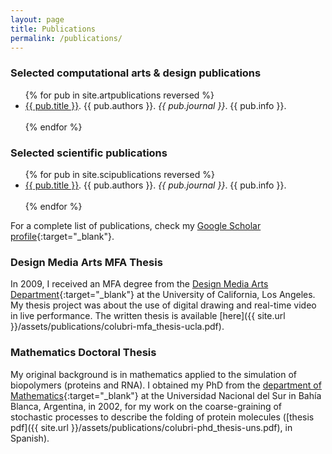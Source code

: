 ```yaml
---
layout: page
title: Publications
permalink: /publications/
---
```


### Selected computational arts & design publications

<ul>
{% for pub in site.artpublications reversed %}
  <li><a href="{{ pub.url | prepend: site.baseurl }}.html">{{ pub.title }}</a>. {{ pub.authors }}.
  <i>{{ pub.journal }}</i>. {{ pub.info }}.</li><br>
{% endfor %}    
</ul>


### Selected scientific publications

<ul>
{% for pub in site.scipublications reversed %}
  <li><a href="{{ pub.url | prepend: site.baseurl }}.html">{{ pub.title }}</a>. {{ pub.authors }}.
  <i>{{ pub.journal }}</i>. {{ pub.info }}.</li><br>
{% endfor %}    
</ul>

For a complete list of publications, check my [Google Scholar profile](https://scholar.google.com/citations?user=wvvJioMAAAAJ&hl=en){:target="_blank"}.


### Design Media Arts MFA Thesis

In 2009, I received an MFA degree from the [Design Media Arts Department](https://dma.ucla.edu/){:target="_blank"} at the University of California, Los Angeles. My thesis project was about the use of digital drawing and real-time video in live performance. The written thesis is available [here]({{ site.url }}/assets/publications/colubri-mfa_thesis-ucla.pdf).


### Mathematics Doctoral Thesis

My original background is in mathematics applied to the simulation of biopolymers (proteins and RNA). I obtained my PhD from the [department of Mathematics](https://www.matematica.uns.edu.ar/default.php){:target="_blank"} at the Universidad Nacional del Sur in Bahía Blanca, Argentina, in 2002, for my work on the coarse-graining of stochastic processes to describe the folding of protein molecules ([thesis pdf]({{ site.url }}/assets/publications/colubri-phd_thesis-uns.pdf), in Spanish).
